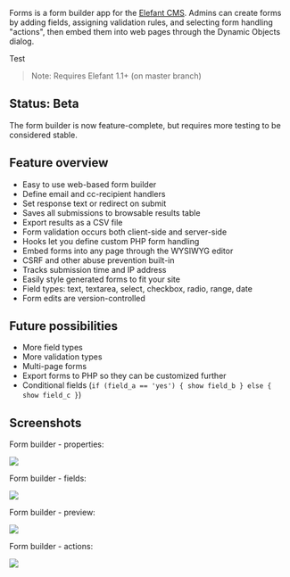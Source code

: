 Forms is a form builder app for the [Elefant CMS](http://www.elefantcms.com/).
Admins can create forms by adding fields, assigning validation rules, and
selecting form handling "actions", then embed them into web pages through
the Dynamic Objects dialog.

Test

> Note: Requires Elefant 1.1+ (on master branch)

## Status: Beta

The form builder is now feature-complete, but requires more testing
to be considered stable.

## Feature overview

* Easy to use web-based form builder
* Define email and cc-recipient handlers
* Set response text or redirect on submit
* Saves all submissions to browsable results table
* Export results as a CSV file
* Form validation occurs both client-side and server-side
* Hooks let you define custom PHP form handling
* Embed forms into any page through the WYSIWYG editor
* CSRF and other abuse prevention built-in
* Tracks submission time and IP address
* Easily style generated forms to fit your site
* Field types: text, textarea, select, checkbox, radio, range, date
* Form edits are version-controlled

## Future possibilities

* More field types
* More validation types
* Multi-page forms
* Export forms to PHP so they can be customized further
* Conditional fields (`if (field_a == 'yes') { show field_b } else { show field_c }`)

## Screenshots

Form builder - properties:

![](http://jbroadway.github.com/form/form_properties.png)

Form builder - fields:

![](http://jbroadway.github.com/form/form_fields.png)

Form builder - preview:

![](http://jbroadway.github.com/form/form_preview.png)

Form builder - actions:

![](http://jbroadway.github.com/form/form_actions.png)

